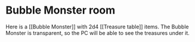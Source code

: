 # Bubble Monster room

Here is a [[Bubble Monster]] with 2d4 [[Treasure table]] items. The Bubble Monster is transparent, so the PC will be able to see the treasures under it.
